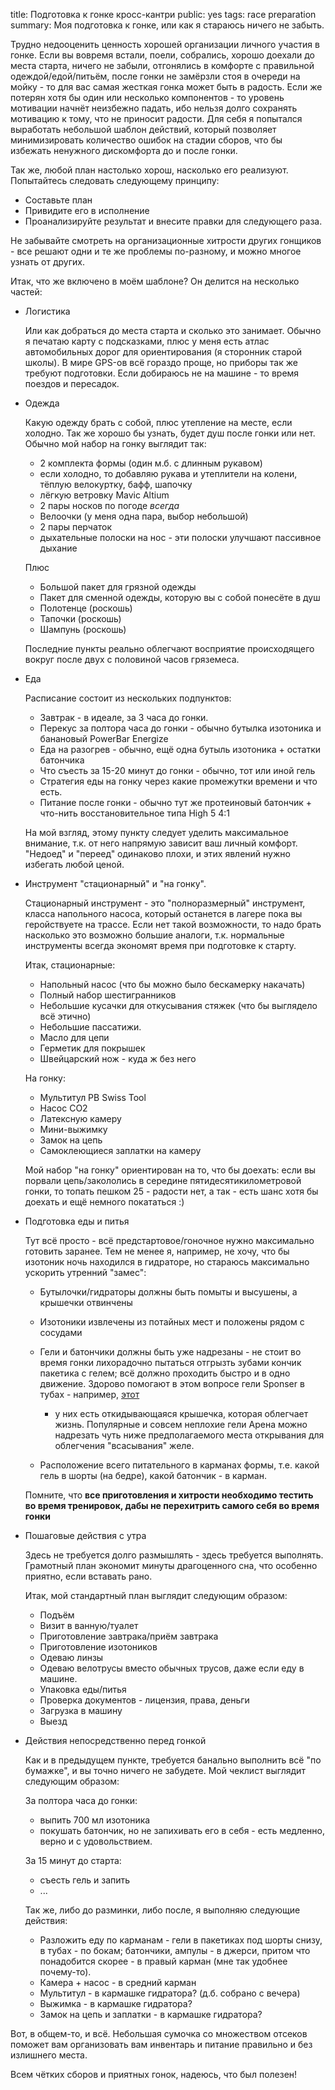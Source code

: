 title: Подготовка к гонке кросс-кантри
public: yes 
tags: race preparation
summary: Моя подготовка к гонке, или как я стараюсь ничего не забыть.

Трудно недооценить ценность хорошей организации личного участия в гонке. Если вы вовремя
встали, поели, собрались, хорошо доехали до места старта, ничего не забыли,
отгонялись в комфорте с правильной одеждой/едой/питьём, после гонки не замёрзли
стоя в очереди на мойку - то для вас самая жесткая гонка может быть в радость.
Если же потерян хотя бы один или несколько компонентов - то уровень мотивации
начнёт неизбежно падать, ибо нельзя долго сохранять мотивацию к тому, что не
приносит радости. Для себя я попытался выработать небольшой шаблон действий,
который позволяет минимизировать количество ошибок на стадии сборов, что бы
избежать ненужного дискомфорта до и после гонки.

Так же, любой план настолько хорош, насколько его реализуют. Попытайтесь
следовать следующему принципу:

* Составьте план
* Привидите его в исполнение
* Проанализируйте результат и внесите правки для следующего раза.

Не забывайте смотреть на организационные хитрости других гонщиков - все решают
одни и те же проблемы по-разному, и можно многое узнать от других.

Итак, что же включено в моём шаблоне? Он делится на несколько частей:

*  Логистика

    Или как добраться до места старта и сколько это занимает. Обычно я печатаю
    карту с подсказками, плюс у меня есть атлас автомобильных дорог для
    ориентирования (я сторонник старой школы). В мире
    GPS-ов всё гораздо проще, но приборы так же требуют подготовки. Если добираюсь не на
    машине - то время поездов и пересадок.

*  Одежда

    Какую одежду брать с собой, плюс утепление на месте, если холодно. Так же хорошо
    бы узнать, будет душ после гонки или нет. Обычно мой набор на гонку выглядит
    так:

    * 2 комплекта формы (один м.б. с длинным рукавом)
    * если холодно, то добавляю рукава и утеплители на колени, тёплую
      велокуртку, бафф, шапочку
    * лёгкую ветровку Mavic Altium
    * 2 пары носков по погоде _всегда_
    * Велоочки (у меня одна пара, выбор небольшой)
    * 2 пары перчаток
    * дыхательные полоски на нос - эти полоски улучшают пассивное дыхание

    Плюс

    * Большой пакет для грязной одежды
    * Пакет для сменной одежды, которую вы с собой понесёте в душ
    * Полотенце (роскошь)
    * Тапочки (роскошь)
    * Шампунь (роскошь)

    Последние пункты реально облегчают восприятие происходящего вокруг после двух с
    половиной часов гряземеса.

*  Еда

    Расписание состоит из нескольких подпунктов:

    * Завтрак - в идеале, за 3 часа до гонки.
    * Перекус за полтора часа до гонки - обычно бутылка изотоника и банановый
      PowerBar Energize
    * Еда на разогрев - обычно, ещё одна бутыль изотоника + остатки батончика
    * Что съесть за 15-20 минут до гонки - обычно, тот или иной гель
    * Стратегия еды на гонку через какие промежутки времени и что есть.
    * Питание после гонки - обычно тут же протеиновый батончик + что-нить
      восстановительное типа High 5 4:1

    На мой взгляд, этому пункту следует уделить максимальное
    внимание, т.к. от него напрямую зависит ваш личный комфорт. "Недоед" и "переед"
    одинаково плохи, и этих явлений нужно избегать любой ценой.

*  Инструмент "стационарный" и "на гонку".

    Стационарный инструмент - это "полноразмерный" инструмент, класса напольного
    насоса, который останется в лагере пока вы геройствуете на трассе. Если нет
    такой возможности, то надо брать насколько это возможно большие аналоги, т.к.
    нормальные инструменты всегда экономят время при подготовке к старту.  
  
    Итак, стационарные:

    * Напольный насос (что бы можно было бескамерку накачать)
    * Полный набор шестигранников
    * Небольшие кусачки для откусывания стяжек (что бы выглядело всё этично)
    * Небольшие пассатижи.
    * Масло для цепи
    * Герметик для покрышек
    * Швейцарский нож - куда ж без него
    
    На гонку:

    * Мультитул PB Swiss Tool
    * Насос СО2
    * Латексную камеру
    * Мини-выжимку
    * Замок на цепь
    * Самоклеющиеся заплатки на камеру

    Мой набор "на гонку" ориентирован на то, что бы доехать: если вы порвали
    цепь/закололись в середине пятидесятикилометровой гонки, то топать
    пешком 25 - радости нет, а так - есть шанс хотя бы доехать и ещё немного
    покататься :)

*  Подготовка еды и питья

    Тут всё просто - всё предстартовое/гоночное нужно максимально готовить
    заранее. Тем не менее я, например, не хочу, что бы изотоник ночь
    находился в гидраторе, но стараюсь максимально ускорить утренний "замес":

    * Бутылочки/гидраторы должны быть помыты и высушены, а крышечки отвинчены
    * Изотоники извлечены из потайных мест и положены рядом с сосудами
    * Гели и батончики должны быть уже надрезаны - не стоит во время гонки 
      лихорадочно пытаться отгрызть зубами кончик пакетика с гелем; всё должно
      проходить быстро и в одно движение. Здорово помогают в этом вопросе гели
      Sponser в тубах - например,
      [этот](http://www.sponser.ch/g3.cms/s_page/79220/s_name/productdetail/s_level/10090/s_product/1085)
      - у них есть откидывающаяся крышечка, которая облегчает жизнь.
      Популярные и совсем неплохие гели Арена можно надрезать чуть нижe
      предполагаемого места открывания для облегчения "всасывания" желе.

    * Расположение всего питательного в карманах формы, т.е. какой гель в шорты
      (на бедре), какой батончик - в карман.

     Помните, что __все приготовления и хитрости необходимо тестить во
     время тренировок, дабы не перехитрить самого себя во время гонки__

*  Пошаговые действия с утра

    Здесь не требуется долго размышлять - здесь требуется выполнять. Грамотный
    план экономит минуты драгоценного сна, что особенно приятно, если вставать
    рано.

    Итак, мой стандартный план выглядит следующим образом:

    * Подъём
    * Визит в ванную/туалет
    * Приготовление завтрака/приём завтрака
    * Приготовление изотоников
    * Одеваю линзы
    * Одеваю велотрусы вместо обычных трусов, даже если еду в машине.
    * Упаковка еды/питья
    * Проверка документов - лицензия, права, деньги
    * Загрузка в машину
    * Выезд

* Действия непосредственно перед гонкой

    Как и в предыдущем пункте, требуется банально выполнить всё "по бумажке", и
    вы точно ничего не забудете. Мой чеклист выглядит следующим образом:

    За полтора часа до гонки:

    * выпить 700 мл изотоника
    * покушать батончик, но не запихивать его в себя - есть медленно, верно и с
      удовольствием.

    За 15 минут до старта:

    * съесть гель и запить
    * ...

    Так же, либо до разминки, либо после, я выполняю следующие действия:

    * Разложить еду по карманам - гели в пакетиках под шорты снизу, в тубах - по
      бокам; батончики, ампулы - в джерси, притом что понадобится скорее - в
      правый карман (мне так удобнее почему-то).
    * Камера + насос - в средний карман
    * Мультитул - в кармашке гидратора? (д.б. собрано с вечера)
    * Выжимка - в кармашке гидратора?
    * Замок на цепь и заплатки - в кармашке гидратора?

Вот, в общем-то, и всё. Небольшая сумочка со множеством отсеков поможет вам организовать
вам инвентарь и питание правильно и без излишнего места.

Всем чётких сборов и приятных гонок, надеюсь, что был полезен!

